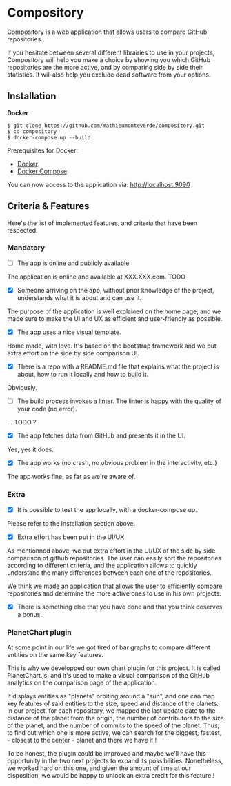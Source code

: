 # Compository

Compository is a web application that allows users to compare GitHub repositories.

If you hesitate between several different librairies to use in your projects, Compository will
help you make a choice by showing you which GitHub repositories are the more active, and by comparing
side by side their statistics. It will also help you exclude dead software from your options.

## Installation

**Docker**

```
$ git clone https://github.com/mathieumonteverde/compository.git
$ cd compository
$ docker-compose up --build
```

Prerequisites for Docker:
+ [Docker](https://www.docker.com/get-docker)
+ [Docker Compose](https://docs.docker.com/compose/install/)

You can now access to the application via: [http://localhost:9090](http://localhost:9090)

## Criteria & Features

Here's the list of implemented features, and criteria that have been respected.

### Mandatory 
- [ ] The app is online and publicly available

The application is online and available at XXX.XXX.com. TODO


- [x] Someone arriving on the app, without prior knowledge of the project, understands what it is about and can use it.

The purpose of the application is well explained on the home page, and we made sure to make the UI and UX as efficient and user-friendly as possible.


- [x] The app uses a nice visual template.

Home made, with love. It's based on the bootstrap framework and we put extra effort on the side by side comparison UI.


- [x] There is a repo with a README.md file that explains what the project is about, how to run it locally and how to build it.

Obviously.


- [ ] The build process invokes a linter. The linter is happy with the quality of your code (no error).

... TODO ?


- [x] The app fetches data from GitHub and presents it in the UI.

Yes, yes it does.


- [x] The app works (no crash, no obvious problem in the interactivity, etc.)

The app works fine, as far as we're aware of.


### Extra 

- [x] It is possible to test the app locally, with a docker-compose up.

Please refer to the Installation section above.


- [x] Extra effort has been put in the UI/UX.

As mentionned above, we put extra effort in the UI/UX of the side by side comparison of github repositories. 
The user can easily sort the repositories according to different criteria, and the application allows to quickly 
understand the many differences between each one of the repositories.

We think we made an application that allows the user to efficiently compare repositories and determine
the more active ones to use in his own projects.


- [x] There is something else that you have done and that you think deserves a bonus.

### PlanetChart plugin

At some point in our life we got tired of bar graphs to compare different entities on the same key features.

This is why we developped our own chart plugin for this project. It is called PlanetChart.js, and it's used
to make a visual comparison of the GitHub analytics on the comparison page of the application. 

It displays entities as "planets" orbiting around a "sun", and one can map key features of said entities 
to the size, speed and distance of the planets. In our project, for each repository, we mapped the last update
date to the distance of the planet from the origin, the number of contributors to the size of the planet,
and the number of commits to the speed of the planet. Thus, to find out which one is more active, we can 
search for the biggest, fastest, - closest to the center - planet and there we have it !

To be honest, the plugin could be improved and maybe we'll have this opportunity in the two next projects
to expand its possibilities. Nonetheless, we worked hard on this one, and given the amount of time at our disposition,
we would be happy to unlock an extra credit for this feature !



